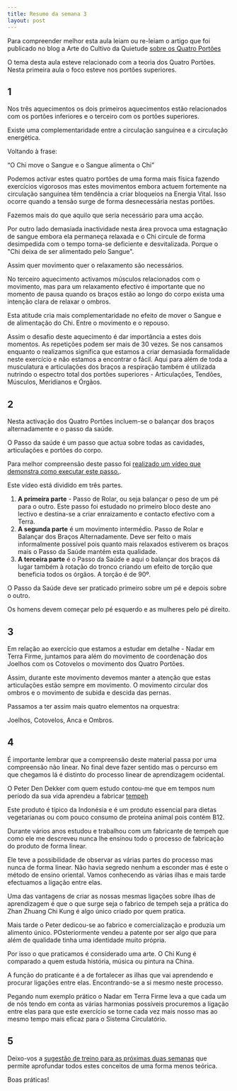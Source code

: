 ```yaml
---
title: Resumo da semana 3
layout: post
---
```


Para compreender melhor esta aula leiam ou re-leiam o artigo que foi publicado no blog a Arte do Cultivo da Quietude [sobre os Quatro Portões](http://devagar.org/2014/04/10/circular2.html)

O tema desta aula esteve relacionado com a teoria dos Quatro Portões. Nesta primeira aula o foco esteve nos portões superiores.

## 1

Nos três aquecimentos os dois primeiros aquecimentos estão relacionados com os portões inferiores e o terceiro com os portões superiores.

Existe uma complementaridade entre a circulação sanguínea e a circulação energética. 

Voltando à frase:

“O Chi move o Sangue e o Sangue alimenta o Chi”

Podemos activar estes quatro portões de uma forma mais física fazendo exercícios vigorosos mas estes movimentos embora actuem fortemente na circulação sanguínea têm tendência a criar bloqueios na Energia Vital. Isso ocorre quando a tensão surge de forma desnecessária nestas portões. 

Fazemos mais do que aquilo que seria necessário para uma acção. 

Por outro lado demasiada inactividade nesta área provoca uma estagnação de sangue embora ela permaneça relaxada e o Chi circule de forma desimpedida com o tempo torna-se deficiente e desvitalizada. Porque o "Chi deixa de ser alimentado pelo Sangue".

Assim quer movimento quer o relaxamento são necessários.

No terceiro aquecimento activamos músculos relacionados com o movimento, mas para um relaxamento efectivo é importante que no momento de pausa quando os braços estão ao longo do corpo exista uma intenção clara de relaxar o ombros. 

Esta atitude cria mais complementaridade no efeito de mover o Sangue e de alimentação do Chi. Entre o movimento e o repouso. 

Assim o desafio deste aquecimento é dar importância a estes dois momentos. As repetições podem ser mais de 30 vezes. Se nos cansamos enquanto o realizamos significa que estamos a criar demasiada formalidade neste exercício e não estamos a encontrar o fácil. Aqui para além de toda a musculatura e articulações dos braços a respiração também é utilizada nutrindo o espectro total dos portões superiores - Articulações, Tendões, Músculos, Meridianos e Órgãos. 

## 2

Nesta activação dos Quatro Portões incluem-se o balançar dos braços alternadamente e o passo da saúde. 

O Passo da saúde é um passo que actua sobre todas as cavidades, articulações e portões do corpo.  

Para melhor compreensão deste passo foi [realizado um vídeo que demonstra como executar este passo.](https://s3-eu-west-1.amazonaws.com/ck-language/passo-saude.mp4).

Este vídeo está dividido em três partes. 

1. **A primeira parte** - Passo de Rolar, ou seja balançar o peso de um pé para o outro. Este passo foi estudado no primeiro bloco deste ano lectivo e destina-se a criar enraizamento e contacto efectivo com a Terra. 
2. **A segunda parte** é um movimento intermédio. Passo de Rolar e Balançar dos Braços Alternadamente. Deve ser feito o mais informalmente possível pois quanto mais relaxados estiverem os braços mais o Passo da Saúde mantém esta qualidade. 
3. **A terceira parte** é o Passo da Saúde e aqui o balançar dos braços dá lugar também à rotação do tronco criando um efeito de torção que beneficia todos os órgãos. A torção é de 90º.

O Passo da Saúde deve ser praticado primeiro sobre um pé e depois sobre o outro. 

Os homens devem começar pelo pé esquerdo e as mulheres pelo pé direito. 

## 3

Em relação ao exercício que estamos a estudar em detalhe - Nadar em Terra Firme, juntamos para além do movimento de coordenação dos Joelhos com os Cotovelos o movimento dos Quatro Portões. 

Assim, durante este movimento devemos manter a atenção que estas articulações estão sempre em movimento. O movimento circular dos ombros e o movimento de subida e descida das pernas. 

Passamos a ter assim mais quatro elementos na orquestra:

Joelhos, Cotovelos, Anca e Ombros.

## 4

É importante lembrar que a compreensão deste material passa por uma compreensão não linear. No final deve fazer sentido mas o percurso em que chegamos lá é distinto do processo linear de aprendizagem ocidental. 

O Peter Den Dekker com quem estudo contou-me que em tempos num período da sua vida aprendeu a fabricar [tempeh](https://en.wikipedia.org/wiki/Tempeh)

Este produto é típico da Indonésia e é um produto essencial para dietas vegetarianas ou com pouco consumo de proteína animal pois contém B12. 

Durante vários anos estudou e trabalhou com um fabricante de tempeh que como ele me descreveu nunca lhe ensinou todo o processo de fabricação do produto de forma linear.

Ele teve a possibilidade de observar as várias partes do processo mas nunca de forma linear. Não havia segredo nenhum a esconder mas é este o método de ensino oriental. Vamos conhecendo as várias ilhas e mais tarde efectuamos a ligação entre elas. 

Uma das vantagens de criar as nossas mesmas ligações sobre ilhas de aprendizagem é que o que surge seja o fabrico de tempeh seja a prática do Zhan Zhuang Chi Kung é algo único criado por quem pratica. 

Mais tarde o Peter dedicou-se ao fabrico e comercialização e produzia um alimento único. POsteriormente vendeu a patente por ser algo que para além de qualidade tinha uma identidade muito própria. 

Por isso o que praticamos é considerado uma arte. O Chi Kung é comparado a quem estuda história, música ou pintura na China. 

A função do praticante é a de fortalecer as ilhas que vai aprendendo e procurar ligações entre elas. Encontrando-se a si mesmo neste processo. 

Pegando num exemplo prático o Nadar em Terra Firme leva a que cada um de nós tendo em conta as várias harmonias possíveis procuremos a ligação entre elas para que este exercício se torne cada vez mais nosso mas ao mesmo tempo mais eficaz para o Sistema Circulatório.

## 5

Deixo-vos a [sugestão de treino para as próximas duas semanas](https://s3-eu-west-1.amazonaws.com/ckdojo-habits/HaMar2014/regulares/rsemana3-4.pdf) que permite aprofundar todos estes conceitos de uma forma menos teórica. 

Boas práticas! 



